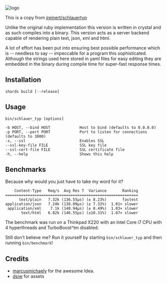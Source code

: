 ![logo](resources/logo.png)

This is a copy from [jreinert/schlauertyp](https://github.com/jreinert/schlauertyp)

Unlike the original ruby implementation this version is written in crystal and
as such compiles into a binary.  This version acts as a server backend capable
of rendering plain text, json, xml and html.

A lot of effort has been put into ensuring best possible performance which is
-- needless to say -- impeccable for a program this sophisticated.  Although
the strings used here stored in yaml files for easy editing they
are embedded in the binary during compile time for super-fast response times.

## Installation

`shards build [--release]`

## Usage

    bin/schlauer_typ [options]

    -b HOST, --bind HOST             Host to bind (defaults to 0.0.0.0)
    -p PORT, --port PORT             Port to listen for connections (defaults to 3000)
    -s, --ssl                        Enables SSL
    --ssl-key-file FILE              SSL key file
    --ssl-cert-file FILE             SSL certificate file
    -h, --help                       Shows this help

## Benchmarks

Because why would you just have to take my word for it?

        Content-Type   Req/s  Avg Res T  Variance       Ranking
    ===========================================================
          text/plain   7.32k (136.55µs) (± 8.23%)       fastest
    application/json   7.24k (138.09µs) (± 7.32%)  1.01× slower
     application/xml    7.1k (140.94µs) (± 8.49%)  1.03× slower
           text/html   6.82k (146.55µs) (±10.31%)  1.07× slower

The benchmark was run on a Thinkpad X220 with an Intel Core i7 CPU with 4
hyperthreads and TurboBoost^tm disabled.

Still don't believe me? Run it yourself by starting `bin/schlauer_typ` and
then running `bin/benchmark`!

## Credits

- [marcusmichaely](https://github.com/marcusmichaely) for the awesome Idea.
- [dsiw](https://github.com/dsiw) for assets
